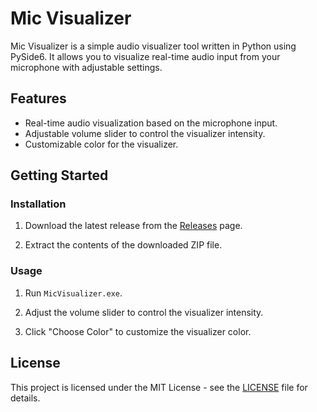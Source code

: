 # Mic Visualizer

Mic Visualizer is a simple audio visualizer tool written in Python using PySide6. It allows you to visualize real-time audio input from your microphone with adjustable settings.

## Features

- Real-time audio visualization based on the microphone input.
- Adjustable volume slider to control the visualizer intensity.
- Customizable color for the visualizer.

## Getting Started

### Installation

1. Download the latest release from the [Releases](https://github.com/DolfinoPlays/Live-Microphone-Visualizer/releases) page.

2. Extract the contents of the downloaded ZIP file.

### Usage

1. Run `MicVisualizer.exe`.

2. Adjust the volume slider to control the visualizer intensity.

3. Click "Choose Color" to customize the visualizer color.

## License

This project is licensed under the MIT License - see the [LICENSE](LICENSE) file for details.
